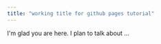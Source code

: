 ```yaml
---
title: "working title for github pages tutorial"
---
```


I'm glad you are here. I plan to talk about ...
